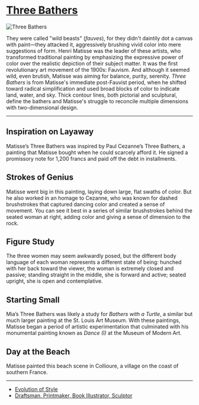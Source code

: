 # [Three Bathers](http://artstories.artsmia.org/#/o/1411)
![Three Bathers](http://api.artsmia.org/images/1411/large.jpg)

They were called "wild beasts" (*fauves*), for they didn't daintily dot a canvas with paint—they attacked it, aggressively brushing vivid color into mere suggestions of form. Henri Matisse was the leader of these artists, who transformed traditional painting by emphasizing the expressive power of color over the realistic depiction of their subject matter. It was the first revolutionary art movement of the 1900s: Fauvism. And although it seemed wild, even brutish, Matisse was aiming for balance, purity, serenity. *Three Bathers* is from Matisse's immediate post-Fauvist period, when he shifted toward radical simplification and used broad blocks of color to indicate land, water, and sky. Thick contour lines, both pictorial and sculptural, define the bathers and Matisse's struggle to reconcile multiple dimensions with two-dimensional design. 

---

## Inspiration on Layaway

Matisse’s Three Bathers was inspired by Paul Cezanne’s Three Bathers, a painting that Matisse bought when he could scarcely afford it. He signed a promissory note for 1,200 francs and paid off the debt in installments.

## Strokes of Genius

Matisse went big in this painting, laying down large, flat swaths of color. But he also worked in an homage to Cezanne, who was known for dashed brushstrokes that captured dancing color and created a sense of movement. You can see it best in a series of similar brushstrokes behind the seated woman at right, adding color and giving a sense of dimension to the rock.

## Figure Study

The three women may seem awkwardly posed, but the different body language of each woman represents a different state of being: hunched with her back toward the viewer, the woman is extremely closed and passive; standing straight in the middle, she is forward and active; seated upright, she is open and contemplative.

## Starting Small

Mia’s Three Bathers was likely a study for *Bathers with a Turtle*, a similar but much larger painting at the St. Louis Art Museum. With these paintings, Matisse began a period of artistic experimentation that culminated with his monumental painting known as *Dance (I)* at the Museum of Modern Art.

## Day at the Beach

Matisse painted this beach scene in Collioure, a village on the coast of southern France.

---

* [Evolution of Style](../stories/evolution-of-style.md)
* [Draftsman, Printmaker, Book Illustrator, Sculptor](../stories/draftsman-printmaker-book-illustrator-sculptor.md)
